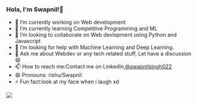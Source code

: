 ### Hola, I'm Swapnil!👋

- 🔭 I’m currently working on Web development
- 🌱 I’m currently learning Competitive Programming and ML
- 👯 I’m looking to collaborate on Web devlopment using Python and Javascript
- 🤔 I’m looking for help with Machine Learning and Deep Learning.
- 💬 Ask me about Webdev or any tech related stuff, Let have a discussion😄 
- 📫 How to reach me:Contact me on LinkedIn,[@swapnilsingh022](https://www.linkedin.com/in/swapnilsingh022/)
- 😄 Pronouns: rishu/Swapnil
- ⚡ Fun fact:look at my face when i laugh xd


<img src="https://github-readme-stats.vercel.app/api?username=rishusingh022&&show_icons=true&title_color=FFFF00&icon_color=bb2acf&text_color=daf7dc&bg_color=008080">

